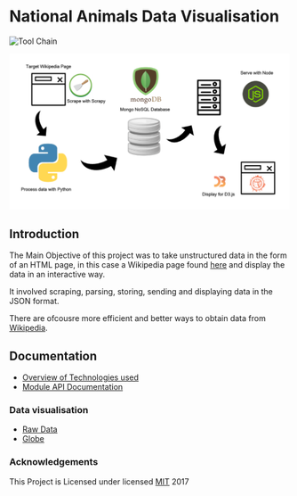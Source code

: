 # National Animals Data Visualisation

![Tool Chain](https://github.com/harps116/national-animals/img/info_national_animals.png)

![tool-chain](img/info_national_animals.png)

## Introduction

The Main Objective of this project was to take unstructured data in the form of an HTML page, in this case a Wikipedia page found [here](https://en.wikipedia.org/wiki/List_of_national_animals) and display the data in an interactive way.

It involved scraping, parsing, storing, sending and displaying data in the JSON format.

There are ofcousre more efficient and better ways to obtain data from [Wikipedia](https://en.wikipedia.org/w/api.php?action=parse&page=Flag_of_Ireland§ion=0&format=json).

## Documentation

* [Overview of Technologies used](codinglab.me/national_animals)
* [Module API Documentation](http://adamharpur.com/codinglab.me/datavis/docs)

### Data visualisation

* [Raw Data](datavis.online/map)
* [Globe](http://adamharpur.com/codinglab.me/datavis)

### Acknowledgements

This Project is Licensed under
licensed [MIT](https://choosealicense.com/licenses/mit/) 2017
